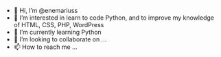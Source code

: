 - 👋 Hi, I’m @enemariuss
- 👀 I’m interested in learn to code Python, and to improve my knowledge of HTML, CSS, PHP, WordPress
- 🌱 I’m currently learning Python
- 💞️ I’m looking to collaborate on ...
- 📫 How to reach me ...

<!---
enemariuss/enemariuss is a ✨ special ✨ repository because its `README.md` (this file) appears on your GitHub profile.
You can click the Preview link to take a look at your changes.
--->
